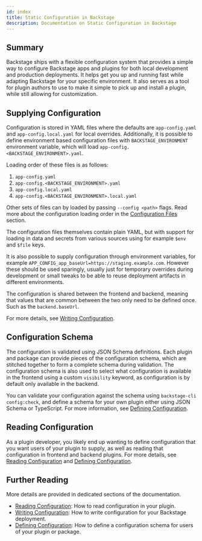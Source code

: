 ```yaml
---
id: index
title: Static Configuration in Backstage
description: Documentation on Static Configuration in Backstage
---
```


## Summary

Backstage ships with a flexible configuration system that provides a simple way
to configure Backstage apps and plugins for both local development and
production deployments. It helps get you up and running fast while adapting
Backstage for your specific environment. It also serves as a tool for plugin
authors to use to make it simple to pick up and install a plugin, while still
allowing for customization.

## Supplying Configuration

Configuration is stored in YAML files where the defaults are `app-config.yaml`
and `app-config.local.yaml` for local overrides. Additionally, it is possible
to define environment based configuration files with `BACKSTAGE_ENVIRONMENT`
environment variable, which will load `app-config.<BACKSTAGE_ENVIRONMENT>.yaml`.

Loading order of these files is as follows:

1. `app-config.yaml`
2. `app-config.<BACKSTAGE_ENVIRONMENT>.yaml`
3. `app-config.local.yaml`
4. `app-config.<BACKSTAGE_ENVIRONMENT>.local.yaml`

Other sets of files can by loaded by passing `--config <path>` flags.
Read more about the configuration loading order in the
[Configuration Files](./writing.md#configuration-files) section.

The configuration files themselves contain plain YAML, but with support for
loading in data and secrets from various sources using for example
`$env` and `$file` keys.

It is also possible to supply configuration through environment variables, for
example `APP_CONFIG_app_baseUrl=https://staging.example.com`. However these
should be used sparingly, usually just for temporary overrides during
development or small tweaks to be able to reuse deployment artifacts in
different environments.

The configuration is shared between the frontend and backend, meaning that
values that are common between the two only need to be defined once. Such as the
`backend.baseUrl`.

For more details, see [Writing Configuration](./writing.md).

## Configuration Schema

The configuration is validated using JSON Schema definitions. Each plugin and
package can provide pieces of the configuration schema, which are stitched
together to form a complete schema during validation. The configuration schema
is also used to select what configuration is available in the frontend using a
custom `visibility` keyword, as configuration is by default only available in
the backend.

You can validate your configuration against the schema using
`backstage-cli config:check`, and define a schema for your own plugin either
using JSON Schema or TypeScript. For more information, see
[Defining Configuration](./defining.md).

## Reading Configuration

As a plugin developer, you likely end up wanting to define configuration that
you want users of your plugin to supply, as well as reading that configuration
in frontend and backend plugins. For more details, see
[Reading Configuration](./reading.md) and
[Defining Configuration](./defining.md).

## Further Reading

More details are provided in dedicated sections of the documentation.

- [Reading Configuration](./reading.md): How to read configuration in your
  plugin.
- [Writing Configuration](./writing.md): How to write configuration for your
  Backstage deployment.
- [Defining Configuration](./defining.md): How to define a configuration schema
  for users of your plugin or package.
